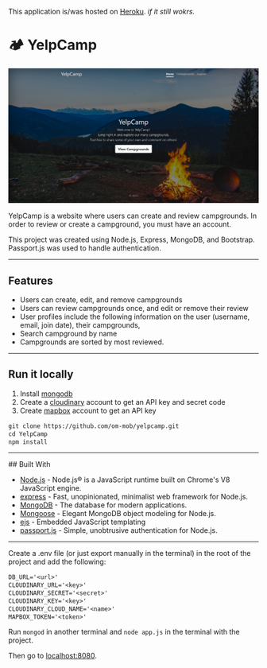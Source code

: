 This application is/was hosted on [Heroku](https://yelp-camp-58.herokuapp.com/). *if it still wokrs.*

# 🏕 YelpCamp

<a href="https://my-campground.herokuapp.com/">
 <div align="center">
  <img src="public/images/Screenshot-YelpCamp-1.png" alt="campground-screenshow">
 </div>
</a>

YelpCamp is a website where users can create and review campgrounds. In order to review or create a campground, you must have an account.

This project was created using Node.js, Express, MongoDB, and Bootstrap. Passport.js was used to handle authentication.  

<hr />

## Features
* Users can create, edit, and remove campgrounds
* Users can review campgrounds once, and edit or remove their review
* User profiles include the following information on the user (username, email, join date), their campgrounds, 
* Search campground by name
* Campgrounds are sorted by most reviewed.

<hr />

## Run it locally
1. Install [mongodb](https://www.mongodb.com/)
2. Create a [cloudinary](https://cloudinary.com/) account to get an API key and secret code
3. Create [mapbox](https://docs.mapbox.com/) account to get an API key

```
git clone https://github.com/om-mob/yelpcamp.git
cd YelpCamp
npm install
```
<hr />
## Built With

- [Node.js](https://nodejs.org) - Node.js® is a JavaScript runtime built on Chrome's V8 JavaScript engine.
- [express](https://expressjs.com//) - Fast, unopinionated, minimalist web framework for Node.js.
- [MongoDB](https://www.mongodb.com/) - The database for
  modern applications.
- [Mongoose](https://mongoosejs.com/) - Elegant MongoDB object modeling for Node.js.
- [ejs](https://ejs.co/) - Embedded JavaScript templating
- [passport.js](https://www.passportjs.org/) - Simple, unobtrusive authentication for Node.js.
<hr />
Create a .env file (or just export manually in the terminal) in the root of the project and add the following:  

```
DB_URL='<url>'
CLOUDINARY_URL='<key>'
CLOUDINARY_SECRET='<secret>'
CLOUDINARY_KEY='<key>'
CLOUDINARY_CLOUD_NAME='<name>'
MAPBOX_TOKEN='<token>'
```

Run ```mongod``` in another terminal and ```node app.js``` in the terminal with the project.  

Then go to [localhost:8080](http://localhost:8080/).